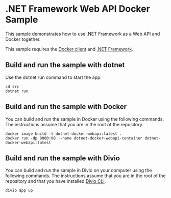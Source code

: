 
# .NET Framework Web API Docker Sample

This sample demonstrates how to use .NET Framework as a Web API and Docker together.

This sample requires the [Docker client](https://www.docker.com/products/docker-desktop/) and [.NET Framework](https://dotnet.microsoft.com/en-us/download).

## Build and run the sample with dotnet

Use the dotnet run command to start the app.

```console
cd src
dotnet run
```

## Build and run the sample with Docker

You can build and run the sample in Docker using the following commands. The instructions assume that you are in the root of the repository.

```console
docker image build -t dotnet-docker-webapi:latest .
docker run -dp 8000:80 --name dotnet-docker-webapi-container dotnet-docker-webapi:latest
```

## Build and run the sample with Divio

You can build and run the sample in Divio on your computer using the following commands. The instructions assume that you are in the root of the repository and that you have installed [Divio CLI](https://docs.divio.com/introduction/01-installation/).

```console
divio app up
```